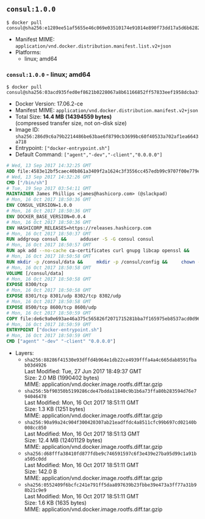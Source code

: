 ## `consul:1.0.0`

```console
$ docker pull consul@sha256:e1289ee51af5655e46c069e03510174e91014e890f73dd17a5d6b6282daef291
```

-	Manifest MIME: `application/vnd.docker.distribution.manifest.list.v2+json`
-	Platforms:
	-	linux; amd64

### `consul:1.0.0` - linux; amd64

```console
$ docker pull consul@sha256:03acd935fed0ef8621b0228067a8b61166852ff57833eef1958dcba3f570bbc9
```

-	Docker Version: 17.06.2-ce
-	Manifest MIME: `application/vnd.docker.distribution.manifest.v2+json`
-	Total Size: **14.4 MB (14394559 bytes)**  
	(compressed transfer size, not on-disk size)
-	Image ID: `sha256:286d9c6a79b2214486be63bae6f8790cb3699bc60f40533a702af1ea6643a718`
-	Entrypoint: `["docker-entrypoint.sh"]`
-	Default Command: `["agent","-dev","-client","0.0.0.0"]`

```dockerfile
# Wed, 13 Sep 2017 14:32:25 GMT
ADD file:4583e12bf5caec40b861a3409f2a1624c3f3556cc457edb99c9707f00e779e45 in / 
# Wed, 13 Sep 2017 14:32:26 GMT
CMD ["/bin/sh"]
# Tue, 19 Sep 2017 03:54:11 GMT
MAINTAINER James Phillips <james@hashicorp.com> (@slackpad)
# Mon, 16 Oct 2017 18:50:36 GMT
ENV CONSUL_VERSION=1.0.0
# Mon, 16 Oct 2017 18:50:36 GMT
ENV DOCKER_BASE_VERSION=0.0.4
# Mon, 16 Oct 2017 18:50:36 GMT
ENV HASHICORP_RELEASES=https://releases.hashicorp.com
# Mon, 16 Oct 2017 18:50:37 GMT
RUN addgroup consul &&     adduser -S -G consul consul
# Mon, 16 Oct 2017 18:50:57 GMT
RUN apk add --no-cache ca-certificates curl gnupg libcap openssl &&     gpg --keyserver pgp.mit.edu --recv-keys 91A6E7F85D05C65630BEF18951852D87348FFC4C &&     mkdir -p /tmp/build &&     cd /tmp/build &&     wget ${HASHICORP_RELEASES}/docker-base/${DOCKER_BASE_VERSION}/docker-base_${DOCKER_BASE_VERSION}_linux_amd64.zip &&     wget ${HASHICORP_RELEASES}/docker-base/${DOCKER_BASE_VERSION}/docker-base_${DOCKER_BASE_VERSION}_SHA256SUMS &&     wget ${HASHICORP_RELEASES}/docker-base/${DOCKER_BASE_VERSION}/docker-base_${DOCKER_BASE_VERSION}_SHA256SUMS.sig &&     gpg --batch --verify docker-base_${DOCKER_BASE_VERSION}_SHA256SUMS.sig docker-base_${DOCKER_BASE_VERSION}_SHA256SUMS &&     grep ${DOCKER_BASE_VERSION}_linux_amd64.zip docker-base_${DOCKER_BASE_VERSION}_SHA256SUMS | sha256sum -c &&     unzip docker-base_${DOCKER_BASE_VERSION}_linux_amd64.zip &&     cp bin/gosu bin/dumb-init /bin &&     wget ${HASHICORP_RELEASES}/consul/${CONSUL_VERSION}/consul_${CONSUL_VERSION}_linux_amd64.zip &&     wget ${HASHICORP_RELEASES}/consul/${CONSUL_VERSION}/consul_${CONSUL_VERSION}_SHA256SUMS &&     wget ${HASHICORP_RELEASES}/consul/${CONSUL_VERSION}/consul_${CONSUL_VERSION}_SHA256SUMS.sig &&     gpg --batch --verify consul_${CONSUL_VERSION}_SHA256SUMS.sig consul_${CONSUL_VERSION}_SHA256SUMS &&     grep consul_${CONSUL_VERSION}_linux_amd64.zip consul_${CONSUL_VERSION}_SHA256SUMS | sha256sum -c &&     unzip -d /bin consul_${CONSUL_VERSION}_linux_amd64.zip &&     cd /tmp &&     rm -rf /tmp/build &&     apk del gnupg openssl &&     rm -rf /root/.gnupg
# Mon, 16 Oct 2017 18:50:58 GMT
RUN mkdir -p /consul/data &&     mkdir -p /consul/config &&     chown -R consul:consul /consul
# Mon, 16 Oct 2017 18:50:58 GMT
VOLUME [/consul/data]
# Mon, 16 Oct 2017 18:50:58 GMT
EXPOSE 8300/tcp
# Mon, 16 Oct 2017 18:50:58 GMT
EXPOSE 8301/tcp 8301/udp 8302/tcp 8302/udp
# Mon, 16 Oct 2017 18:50:58 GMT
EXPOSE 8500/tcp 8600/tcp 8600/udp
# Mon, 16 Oct 2017 18:50:59 GMT
COPY file:de6c9a0e693ae46a375c565826f2071715281bba7f165975eb8537acd0d96ff4 in /usr/local/bin/docker-entrypoint.sh 
# Mon, 16 Oct 2017 18:50:59 GMT
ENTRYPOINT ["docker-entrypoint.sh"]
# Mon, 16 Oct 2017 18:50:59 GMT
CMD ["agent" "-dev" "-client" "0.0.0.0"]
```

-	Layers:
	-	`sha256:88286f41530e93dffd4b964e1db22ce4939fffa4a4c665dab8591fbab03d4926`  
		Last Modified: Tue, 27 Jun 2017 18:49:37 GMT  
		Size: 2.0 MB (1990402 bytes)  
		MIME: application/vnd.docker.image.rootfs.diff.tar.gzip
	-	`sha256:5bf90350b5199286cde47bdda11840c9b1b6a73ffa80b283594d76e794046478`  
		Last Modified: Mon, 16 Oct 2017 18:51:11 GMT  
		Size: 1.3 KB (1251 bytes)  
		MIME: application/vnd.docker.image.rootfs.diff.tar.gzip
	-	`sha256:90a99a24c904f300420307ab21eadffdc4a8511cfc99b697cd02140b008cc850`  
		Last Modified: Mon, 16 Oct 2017 18:51:13 GMT  
		Size: 12.4 MB (12401129 bytes)  
		MIME: application/vnd.docker.image.rootfs.diff.tar.gzip
	-	`sha256:d68fffa38410fd877fdbe9c746591597c6f3e439e27ba95d99c1a91ba505c0dd`  
		Last Modified: Mon, 16 Oct 2017 18:51:11 GMT  
		Size: 142.0 B  
		MIME: application/vnd.docker.image.rootfs.diff.tar.gzip
	-	`sha256:0552409f6bcfc241e791ff5daa897639b23fbbe39e473a3ff77a31b98b21c9e9`  
		Last Modified: Mon, 16 Oct 2017 18:51:11 GMT  
		Size: 1.6 KB (1635 bytes)  
		MIME: application/vnd.docker.image.rootfs.diff.tar.gzip
